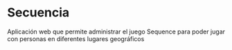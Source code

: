 # Secuencia
Aplicación web que permite administrar el juego Sequence para poder jugar con personas en diferentes lugares geográficos

